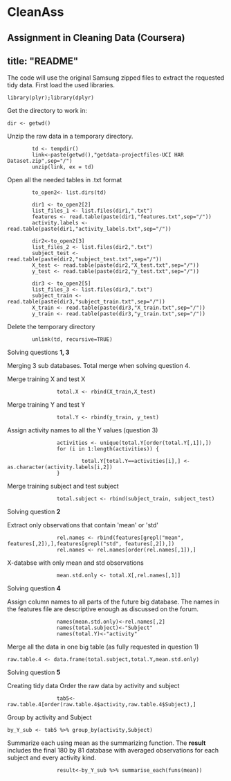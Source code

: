 # CleanAss
Assignment in Cleaning Data (Coursera)
---
title: "README"
---

The code will use the original Samsung zipped files to extract the requested tidy data.
First load the used libraries.

```{r}
library(plyr);library(dplyr)
```

Get the directory to work in:

```{r}
dir <- getwd()
```       

Unzip the raw data in a temporary directory.
```{r}        
        td <- tempdir()
        link<-paste(getwd(),"getdata-projectfiles-UCI HAR Dataset.zip",sep="/")
        unzip(link, ex = td)
```

Open all the needed tables in .txt format
```{r} 
        to_open2<- list.dirs(td)
        
        dir1 <- to_open2[2]
        list_files_1 <- list.files(dir1,".txt")
        features <- read.table(paste(dir1,"features.txt",sep="/"))
        activity.labels <-read.table(paste(dir1,"activity_labels.txt",sep="/"))
        
        dir2<-to_open2[3]
        list_files_2 <- list.files(dir2,".txt")
        subject_test <- read.table(paste(dir2,"subject_test.txt",sep="/"))
        X_test <- read.table(paste(dir2,"X_test.txt",sep="/"))
        y_test <- read.table(paste(dir2,"y_test.txt",sep="/"))
        
        dir3 <- to_open2[5]
        list_files_3 <- list.files(dir3,".txt")
        subject_train <- read.table(paste(dir3,"subject_train.txt",sep="/"))
        X_train <- read.table(paste(dir3,"X_train.txt",sep="/"))
        y_train <- read.table(paste(dir3,"y_train.txt",sep="/"))
```       

Delete the temporary directory
```{r}
        unlink(td, recursive=TRUE)
```

Solving questions **1, 3**

Merging 3 sub databases. Total merge when solving question 4.
        
Merge training X and test X
```{r}
                total.X <- rbind(X_train,X_test) 
```
Merge training Y and test Y
```{r}
                total.Y <- rbind(y_train, y_test)
```          
Assign activity names to all the Y values (question 3)
```{r}
                activities <- unique(total.Y[order(total.Y[,1]),])
                for (i in 1:length(activities)) {
                        
                        total.Y[total.Y==activities[i],] <- as.character(activity.labels[i,2])
                }
```                
Merge training subject and test subject
```{r}
                total.subject <- rbind(subject_train, subject_test)
```        

Solving question **2**   

Extract only observations that contain 'mean' or 'std'
```{r}
                rel.names <- rbind(features[grepl("mean", features[,2]),],features[grepl("std", features[,2]),])
                rel.names <- rel.names[order(rel.names[,1]),]
```
X-databse with only mean and std observations
```{r}
                mean.std.only <- total.X[,rel.names[,1]]
```        
        
Solving question **4**

Assign column names to all parts of the future big database.
The names in the features file are descriptive enough as discussed on the forum.
```{r}        
                names(mean.std.only)<-rel.names[,2] 
                names(total.subject)<-"Subject"
                names(total.Y)<-"activity"
```                

Merge all the data in one big table (as fully requested in question 1)
```{r} 
raw.table.4 <- data.frame(total.subject,total.Y,mean.std.only)
```               

Solving question **5**

Creating tidy data
Order the raw data by activity and subject
```{r}                 
                tab5<-raw.table.4[order(raw.table.4$activity,raw.table.4$Subject),]
```
Group by activity and Subject
```{r}
by_Y_sub <- tab5 %>% group_by(activity,Subject)
```        
Summarize each using mean as the summarizing function. The **result** includes the final 180 by 81 database with averaged observations for each subject and every activity kind.
```{r}
                result<-by_Y_sub %>% summarise_each(funs(mean))
```

